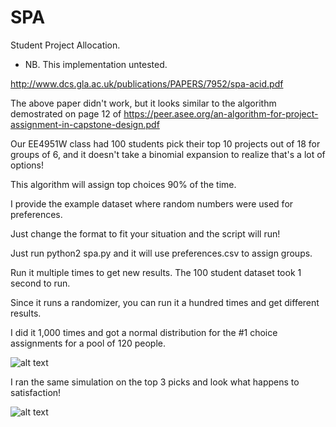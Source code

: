 # SPA
Student Project Allocation.
* NB. This implementation untested.

http://www.dcs.gla.ac.uk/publications/PAPERS/7952/spa-acid.pdf



The above paper didn't work, but it looks similar to the algorithm demostrated on page 12 of
https://peer.asee.org/an-algorithm-for-project-assignment-in-capstone-design.pdf


Our EE4951W class had 100 students pick their top 10 projects out of 18 for groups of 6, and it doesn't take a binomial expansion to realize that's a lot of options!


This algorithm will assign top choices 90% of the time.

I provide the example dataset where random numbers were used for preferences.

Just change the format to fit your situation and the script will run!

Just run python2 spa.py and it will use preferences.csv to assign groups.

Run it multiple times to get new results. The 100 student dataset took 1 second to run.

Since it runs a randomizer, you can run it a hundred times and get different results.

I did it 1,000 times and got a normal distribution for the #1 choice assignments for a pool of 120 people.

![alt text](https://github.com/rgbbytes/SPA/blob/master/statistics/histogram.png?raw=true)

I ran the same simulation on the top 3 picks and look what happens to satisfaction!

![alt text](https://github.com/rgbbytes/SPA/blob/master/statistics/histogram3.png?raw=true)
